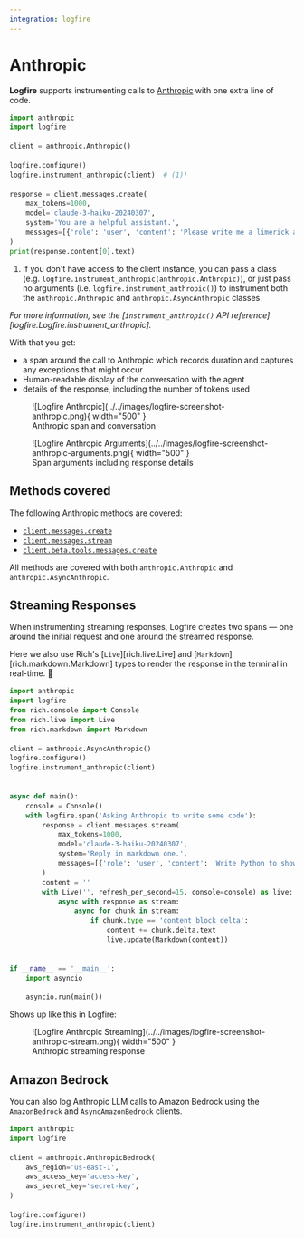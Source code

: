 ```yaml
---
integration: logfire
---
```

# Anthropic

**Logfire** supports instrumenting calls to [Anthropic](https://github.com/anthropics/anthropic-sdk-python)
with one extra line of code.

```python hl_lines="7"
import anthropic
import logfire

client = anthropic.Anthropic()

logfire.configure()
logfire.instrument_anthropic(client)  # (1)!

response = client.messages.create(
    max_tokens=1000,
    model='claude-3-haiku-20240307',
    system='You are a helpful assistant.',
    messages=[{'role': 'user', 'content': 'Please write me a limerick about Python logging.'}],
)
print(response.content[0].text)
```

1. If you don't have access to the client instance, you can pass a class (e.g. `logfire.instrument_anthropic(anthropic.Anthropic)`), or just pass no arguments (i.e. `logfire.instrument_anthropic()`) to instrument both the `anthropic.Anthropic` and `anthropic.AsyncAnthropic` classes.

_For more information, see the [`instrument_anthropic()` API reference][logfire.Logfire.instrument_anthropic]._

With that you get:

* a span around the call to Anthropic which records duration and captures any exceptions that might occur
* Human-readable display of the conversation with the agent
* details of the response, including the number of tokens used

<figure markdown="span">
  ![Logfire Anthropic](../../images/logfire-screenshot-anthropic.png){ width="500" }
  <figcaption>Anthropic span and conversation</figcaption>
</figure>

<figure markdown="span">
  ![Logfire Anthropic Arguments](../../images/logfire-screenshot-anthropic-arguments.png){ width="500" }
  <figcaption>Span arguments including response details</figcaption>
</figure>

## Methods covered

The following Anthropic methods are covered:

- [`client.messages.create`](https://docs.anthropic.com/en/api/messages)
- [`client.messages.stream`](https://docs.anthropic.com/en/api/messages-streaming)
- [`client.beta.tools.messages.create`](https://docs.anthropic.com/en/docs/tool-use)

All methods are covered with both `anthropic.Anthropic` and `anthropic.AsyncAnthropic`.

## Streaming Responses

When instrumenting streaming responses, Logfire creates two spans — one around the initial request and one
around the streamed response.

Here we also use Rich's [`Live`][rich.live.Live] and [`Markdown`][rich.markdown.Markdown] types to render the response in the terminal in real-time. :dancer:

```python
import anthropic
import logfire
from rich.console import Console
from rich.live import Live
from rich.markdown import Markdown

client = anthropic.AsyncAnthropic()
logfire.configure()
logfire.instrument_anthropic(client)


async def main():
    console = Console()
    with logfire.span('Asking Anthropic to write some code'):
        response = client.messages.stream(
            max_tokens=1000,
            model='claude-3-haiku-20240307',
            system='Reply in markdown one.',
            messages=[{'role': 'user', 'content': 'Write Python to show a tree of files 🤞.'}],
        )
        content = ''
        with Live('', refresh_per_second=15, console=console) as live:
            async with response as stream:
                async for chunk in stream:
                    if chunk.type == 'content_block_delta':
                        content += chunk.delta.text
                        live.update(Markdown(content))


if __name__ == '__main__':
    import asyncio

    asyncio.run(main())
```

Shows up like this in Logfire:

<figure markdown="span">
  ![Logfire Anthropic Streaming](../../images/logfire-screenshot-anthropic-stream.png){ width="500" }
  <figcaption>Anthropic streaming response</figcaption>
</figure>

## Amazon Bedrock

You can also log Anthropic LLM calls to Amazon Bedrock using the `AmazonBedrock` and `AsyncAmazonBedrock` clients.

```python
import anthropic
import logfire

client = anthropic.AnthropicBedrock(
    aws_region='us-east-1',
    aws_access_key='access-key',
    aws_secret_key='secret-key',
)

logfire.configure()
logfire.instrument_anthropic(client)
```
